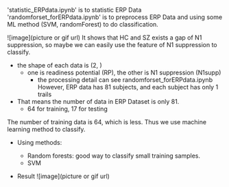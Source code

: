 'statistic_ERPdata.ipynb' is to statistic ERP Data
'randomforset_forERPdata.ipynb' is to preprocess ERP Data and using some ML method (SVM, randomForest) to do classification. 

![image](picture or gif url)
It shows that HC and SZ exists a gap of N1 suppression, so maybe we can easily use the feature of N1 suppression to classify.
- the shape of each data is (2, )
    - one is readiness potential (RP), the other is N1 suppression (N1supp) 
        - the processing detail can see randomforset_forERPdata.ipynb
However, ERP data has 81 subjects, and each subject has only 1 trails
- That means the number of data in ERP Dataset is only 81.
    - 64 for training, 17 for testing 

The number of training data is 64, which is less. Thus we use machine learning method to classify.
- Using methods:
    - Random forests: good way to classify small training samples.
    - SVM

- Result
![image](picture or gif url)

